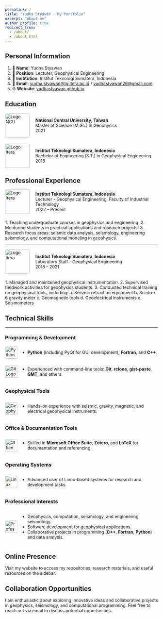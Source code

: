 ```yaml
---
permalink: /
title: "Yudha Styawan - My Portfolio"
excerpt: "About me"
author_profile: true
redirect_from: 
  - /about/
  - /about.html
---
```


Personal Information
------
1. 👤 **Name**: Yudha Styawan
2. 💼 **Position**: Lecturer, Geophysical Engineering
3. 🏫 **Institution**: Institut Teknologi Sumatera, Indonesia
4. 📧 **Email**: yudha.styawan@tg.itera.ac.id / yudhastyawan26@gmail.com
5. 🌐 **Website**: [yudhastyawan.github.io](https://yudhastyawan.github.io)

Education
------

<div style="display: flex; align-items: center; margin-bottom: 20px;">
  <img src="https://upload.wikimedia.org/wikipedia/commons/thumb/3/3a/NCULogo.svg/1200px-NCULogo.svg.png" alt="Logo NCU" style="width: 80px; height: auto; margin-right: 20px;">
  <div>
    <strong>National Central University, Taiwan</strong><br>
    Master of Science (M.Sc.) in Geophysics<br>
    2021
  </div>
</div>

<div style="display: flex; align-items: center; margin-bottom: 20px;">
  <img src="https://upload.wikimedia.org/wikipedia/commons/e/ef/Logo_ITERA.png" alt="Logo Itera" style="width: 80px; height: auto; margin-right: 20px;">
  <div>
    <strong>Institut Teknologi Sumatera, Indonesia</strong><br>
    Bachelor of Engineering (S.T.) in Geophysical Engineering<br>
    2018
  </div>
</div>

Professional Experience
------
<div style="display: flex; align-items: center; margin-bottom: 20px;">
  <img src="https://upload.wikimedia.org/wikipedia/commons/e/ef/Logo_ITERA.png" alt="Logo Itera" style="width: 80px; height: auto; margin-right: 20px;">
  <div>
    <strong>Institut Teknologi Sumatera, Indonesia</strong><br>
    Lecturer - Geophysical Engineering, Faculty of Industrial Technology<br>
    2022 – Present
  </div>
</div>
1. Teaching undergraduate courses in geophysics and engineering.
2. Mentoring students in practical applications and research projects.
3. Research focus areas: seismic data analysis, seismology, engineering seismology, and computational modeling in geophysics.

---

<div style="display: flex; align-items: center; margin-bottom: 20px;">
  <img src="https://upload.wikimedia.org/wikipedia/commons/e/ef/Logo_ITERA.png" alt="Logo Itera" style="width: 80px; height: auto; margin-right: 20px;">
  <div>
    <strong>Institut Teknologi Sumatera, Indonesia</strong><br>
    Laboratory Staff - Geophysical Engineering<br>
    2018 – 2021
  </div>
</div>
1. Managed and maintained geophysical instrumentation.
2. Supervised fieldwork activities for geophysics students.
3. Conducted technical training on geophysical tools, including:
	a. Seismic refraction equipment
	b. Scintrex 6 gravity meter
	c. Geomagnetic tools
	d. Geoelectrical instruments
	e. Seismometers


## Technical Skills
------

### Programming & Development
<div style="display: flex; align-items: center; margin-bottom: 10px;">
  <img src="https://upload.wikimedia.org/wikipedia/commons/c/c3/Python-logo-notext.svg" alt="Python Logo" style="width: 40px; height: auto; margin-right: 10px;">
  <ul>
    <li><strong>Python</strong> (including PyQt for GUI development), <strong>Fortran</strong>, and <strong>C++</strong>.</li>
  </ul>
</div>

<div style="display: flex; align-items: center; margin-bottom: 10px;">
  <img src="https://upload.wikimedia.org/wikipedia/commons/e/e0/Git-logo.svg" alt="Git Logo" style="width: 40px; height: auto; margin-right: 10px;">
  <ul>
    <li>Experienced with command-line tools: <strong>Git</strong>, <strong>rclone</strong>, <strong>gist-paste</strong>, <strong>GMT</strong>, and others.</li>
  </ul>
</div>

### Geophysical Tools
<div style="display: flex; align-items: center; margin-bottom: 10px;">
  <img src="https://cdn-icons-png.flaticon.com/512/9443/9443153.png" alt="Geophysical Tools Icon" style="width: 40px; height: auto; margin-right: 10px;">
  <ul>
    <li>Hands-on experience with seismic, gravity, magnetic, and electrical geophysical instruments.</li>
  </ul>
</div>

### Office & Documentation Tools
<div style="display: flex; align-items: center; margin-bottom: 10px;">
  <img src="https://upload.wikimedia.org/wikipedia/commons/thumb/0/0c/Microsoft_Office_logo_%282013%E2%80%932019%29.svg/1200px-Microsoft_Office_logo_%282013%E2%80%932019%29.svg.png" alt="Office Tools Logo" style="width: 40px; height: auto; margin-right: 10px;">
  <ul>
    <li>Skilled in <strong>Microsoft Office Suite</strong>, <strong>Zotero</strong>, and <strong>LaTeX</strong> for documentation and referencing.</li>
  </ul>
</div>

### Operating Systems
<div style="display: flex; align-items: center; margin-bottom: 10px;">
  <img src="https://upload.wikimedia.org/wikipedia/commons/a/af/Tux.png" alt="Linux Logo" style="width: 40px; height: auto; margin-right: 10px;">
  <ul>
    <li>Advanced user of Linux-based systems for research and development tasks.</li>
  </ul>
</div>

### Professional Interests
<div style="display: flex; align-items: center; margin-bottom: 10px;">
  <img src="https://cdn-icons-png.flaticon.com/512/10898/10898109.png" alt="Professional Interests Icon" style="width: 40px; height: auto; margin-right: 10px;">
  <ul>
    <li>Geophysics, computation, seismology, and engineering seismology.</li>
    <li>Software development for geophysical applications.</li>
    <li>Collaborative projects in programming (<strong>C++</strong>, <strong>Fortran</strong>, <strong>Python</strong>) and data analysis.</li>
  </ul>
</div>


Online Presence
------
Visit my website to access my repositories, research materials, and useful resources on the sidebar.

Collaboration Opportunities
------
I am enthusiastic about exploring innovative ideas and collaborative projects in geophysics, seismology, and computational programming. Feel free to reach out via email to discuss potential opportunities.
